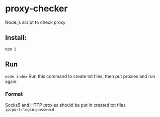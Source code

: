 # proxy-checker
Node.js script to check proxy

## Install:
```npm i```

## Run
```node index```
Run this command to create txt files, then put proxies and run again

### Format
Socks5 and HTTP proxies should be put in created txt files
```ip:port:login:password```
